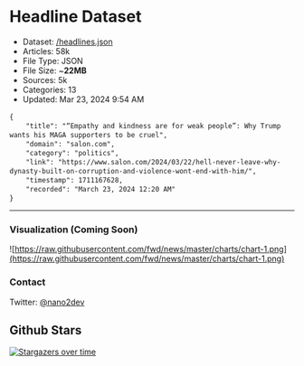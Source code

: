 # Headline Dataset

- Dataset: [/headlines.json](https://raw.githubusercontent.com/fwd/news/master/headlines.json) 
- Articles: 58k
- File Type: JSON
- File Size: ~**22MB**
- Sources: 5k
- Categories: 13
- Updated: Mar 23, 2024 9:54 AM

```
{
    "title": "“Empathy and kindness are for weak people”: Why Trump wants his MAGA supporters to be cruel",
    "domain": "salon.com",
    "category": "politics",
    "link": "https://www.salon.com/2024/03/22/hell-never-leave-why-dynasty-built-on-corruption-and-violence-wont-end-with-him/",
    "timestamp": 1711167628,
    "recorded": "March 23, 2024 12:20 AM"
}
```

---

### Visualization (Coming Soon)

![https://raw.githubusercontent.com/fwd/news/master/charts/chart-1.png](https://raw.githubusercontent.com/fwd/news/master/charts/chart-1.png)

### Contact 

Twitter: [@nano2dev](https://twitter.com/nano2dev)

## Github Stars

[![Stargazers over time](https://starchart.cc/fwd/news.svg)](https://starchart.cc/fwd/news)
